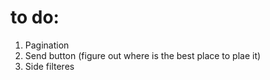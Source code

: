 # to do:
1. Pagination
2. Send button (figure out where is the best place to plae it)
3. Side filteres